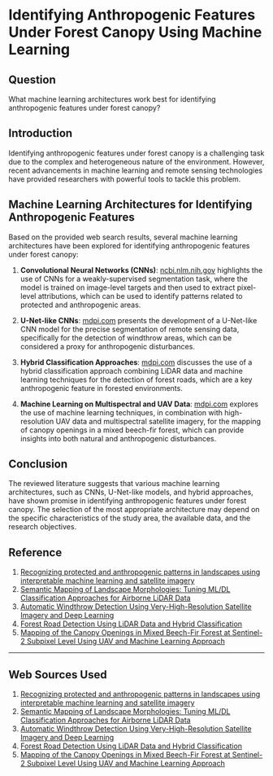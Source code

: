 # Identifying Anthropogenic Features Under Forest Canopy Using Machine Learning

## Question
What machine learning architectures work best for identifying anthropogenic features under forest canopy?

## Introduction
Identifying anthropogenic features under forest canopy is a challenging task due to the complex and heterogeneous nature of the environment. However, recent advancements in machine learning and remote sensing technologies have provided researchers with powerful tools to tackle this problem.

## Machine Learning Architectures for Identifying Anthropogenic Features

Based on the provided web search results, several machine learning architectures have been explored for identifying anthropogenic features under forest canopy:

1. **Convolutional Neural Networks (CNNs)**: [ncbi.nlm.nih.gov](https://www.ncbi.nlm.nih.gov/pmc/articles/PMC10725256/) highlights the use of CNNs for a weakly-supervised segmentation task, where the model is trained on image-level targets and then used to extract pixel-level attributions, which can be used to identify patterns related to protected and anthropogenic areas.

2. **U-Net-like CNNs**: [mdpi.com](https://www.mdpi.com/2072-4292/12/7/1145) presents the development of a U-Net-like CNN model for the precise segmentation of remote sensing data, specifically for the detection of windthrow areas, which can be considered a proxy for anthropogenic disturbances.

3. **Hybrid Classification Approaches**: [mdpi.com](https://www.mdpi.com/2072-4292/13/3/393/pdf) discusses the use of a hybrid classification approach combining LiDAR data and machine learning techniques for the detection of forest roads, which are a key anthropogenic feature in forested environments.

4. **Machine Learning on Multispectral and UAV Data**: [mdpi.com](https://www.mdpi.com/2072-4292/12/23/3925) explores the use of machine learning techniques, in combination with high-resolution UAV data and multispectral satellite imagery, for the mapping of canopy openings in a mixed beech-fir forest, which can provide insights into both natural and anthropogenic disturbances.

## Conclusion
The reviewed literature suggests that various machine learning architectures, such as CNNs, U-Net-like models, and hybrid approaches, have shown promise in identifying anthropogenic features under forest canopy. The selection of the most appropriate architecture may depend on the specific characteristics of the study area, the available data, and the research objectives.

## Reference
1. [Recognizing protected and anthropogenic patterns in landscapes using interpretable machine learning and satellite imagery](https://www.ncbi.nlm.nih.gov/pmc/articles/PMC10725256/)
2. [Semantic Mapping of Landscape Morphologies: Tuning ML/DL Classification Approaches for Airborne LiDAR Data](https://www.mdpi.com/2072-4292/16/19/3572)
3. [Automatic Windthrow Detection Using Very-High-Resolution Satellite Imagery and Deep Learning](https://www.mdpi.com/2072-4292/12/7/1145)
4. [Forest Road Detection Using LiDAR Data and Hybrid Classification](https://www.mdpi.com/2072-4292/13/3/393/pdf)
5. [Mapping of the Canopy Openings in Mixed Beech-Fir Forest at Sentinel-2 Subpixel Level Using UAV and Machine Learning Approach](https://www.mdpi.com/2072-4292/12/23/3925)

---
## Web Sources Used

1. [Recognizing protected and anthropogenic patterns in landscapes using interpretable machine learning and satellite imagery](https://www.ncbi.nlm.nih.gov/pmc/articles/PMC10725256/)
2. [Semantic Mapping of Landscape Morphologies: Tuning ML/DL Classification Approaches for Airborne LiDAR Data](https://www.mdpi.com/2072-4292/16/19/3572)
3. [Automatic Windthrow Detection Using Very-High-Resolution Satellite Imagery and Deep Learning](https://www.mdpi.com/2072-4292/12/7/1145)
4. [Forest Road Detection Using LiDAR Data and Hybrid Classification](https://www.mdpi.com/2072-4292/13/3/393/pdf)
5. [Mapping of the Canopy Openings in Mixed Beech-Fir Forest at Sentinel-2 Subpixel Level Using UAV and Machine Learning Approach](https://www.mdpi.com/2072-4292/12/23/3925)

